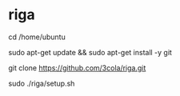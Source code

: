 # riga

cd /home/ubuntu

sudo apt-get update && sudo apt-get install -y git

git clone https://github.com/3cola/riga.git

sudo ./riga/setup.sh

